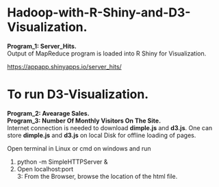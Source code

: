 # Hadoop-with-R-Shiny-and-D3-Visualization.
**Program_1: Server_Hits.**</br>
Output of MapReduce program is loaded into R Shiny for Visualization.

https://appapp.shinyapps.io/server_hits/

# To run D3-Visualization.
**Program_2: Avearage Sales.<br/> Program_3: Number Of Monthly Visitors On The Site.**<br/>
Internet connection is needed to download **dimple.js** and **d3.js**. One can store **dimple.js** and **d3.js** on local Disk for offline loading of pages.

Open terminal in Linux or cmd on windows and run<br/>
1. python -m SimpleHTTPServer &<br/>
2. Open localhost:port<br/>
3: From the Browser, browse the location of the html file.<br/>

